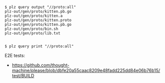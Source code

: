 

    $ plz query output "//proto:all"
    plz-out/gen/proto/kitten.pb.go
    plz-out/gen/proto/kitten.a
    plz-out/gen/proto/kitten.proto
    plz-out/gen/proto/kitten.pb.go
    plz-out/gen/proto/bin.sh
    plz-out/gen/proto/lib.txt


    $ plz query print "//proto:all"




E2E tests:
  - https://github.com/thought-machine/please/blob/dbfe20a55caac8209e48fadd225dd84e06b76b15/test/BUILD